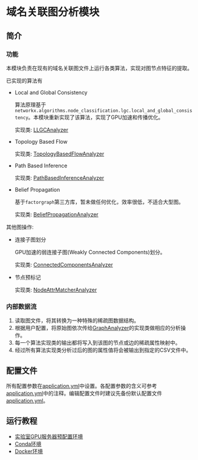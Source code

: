 # 域名关联图分析模块

## 简介

### 功能

本模块负责在现有的域名关联图文件上运行各类算法，实现对图节点特征的提取。

已实现的算法有

- Local and Global Consistency

  算法原理基于`networkx.algorithms.node_classification.lgc.local_and_global_consistency`。本模块重新实现了该算法，实现了GPU加速和传播优化。

  实现类: [LLGCAnalyzer](app/analyzer/llgc_analyzer.py)

- Topology Based Flow

  实现类: [TopologyBasedFlowAnalyzer](app/analyzer/topology_based_flow_analyzer.py)

- Path Based Inference

  实现类: [PathBasedInferenceAnalyzer](app/analyzer/path_based_inference_analyzer.py)

- Belief Propagation

  基于`factorgraph`第三方库，暂未做任何优化，效率很低，不适合大型图。

  实现类: [BeliefPropagationAnalyzer](app/analyzer/belief_propagation_analyzer.py)

其他图操作:

- 连接子图划分

  GPU加速的弱连接子图(Weakly Connected Components)划分。

  实现类: [ConnectedComponentsAnalyzer](app/analyzer/connected_component_analyzer.py)

- 节点预标记

  实现类: [NodeAttrMatcherAnalyzer](app/analyzer/node_attr_matcher_analyzer.py)

### 内部数据流

1. 读取图文件，将其转换为一种特殊的稀疏图数据结构。
2. 根据用户配置，将原始图依次传给[GraphAnalyzer](app/analyzer/interface.py)的实现类做相应的分析操作。
3. 每一个算法实现类的输出都将写入到该图的节点或边的稀疏属性映射中。
4. 经过所有算法实现类分析过后的图的属性值将会被输出到指定的CSV文件中。

## 配置文件

所有配置参数在[application.yml](application.yml)中设置。各配置参数的含义可参考[application.yml](application.yml)中的注释。编辑配置文件时建议先备份默认配置文件[application.yml](application.yml)。

## 运行教程

- [实验室GPU服务器预配置环境](docs/deploy/preconfigured-lab-server.md)
- [Conda环境](docs/deploy/conda.md)
- [Docker环境](docs/deploy/docker.md)
